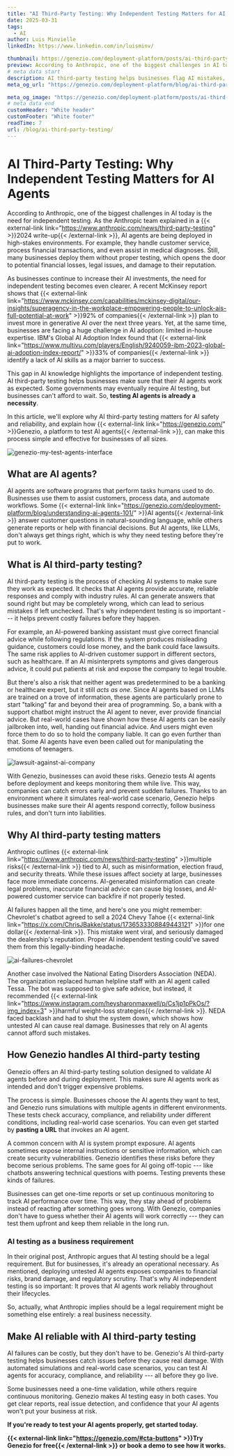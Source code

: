 ```yaml
---
title: "AI Third-Party Testing: Why Independent Testing Matters for AI Agents"
date: 2025-03-31
tags:
  - AI
author: Luis Minvielle
linkedIn: https://www.linkedin.com/in/luisminv/

thumbnail: https://genezio.com/deployment-platform/posts/ai-third-party-testing.webp
preview: According to Anthropic, one of the biggest challenges in AI today is the need for independent testing. As the Anthropic team explained in a 2024 write-up, AI agents are being deployed in high-stakes environments.
# meta data start
description: AI third-party testing helps businesses flag AI mistakes, mitigate risks, and keep AI agents reliable. Learn how Genezio makes AI testing easier.
meta_og_url: "https://genezio.com/deployment-platform/blog/ai-third-party-testing/"

meta_og_image: "https://genezio.com/deployment-platform/posts/ai-third-party-testing.webp"
# meta data end
customHeader: "White header"
customFooter: "White footer"
readTime: 7
url: /blog/ai-third-party-testing/
---
```


# AI Third-Party Testing: Why Independent Testing Matters for AI Agents 

According to Anthropic, one of the biggest challenges in AI today is the need for independent testing. As the Anthropic team explained in a {{< external-link link="https://www.anthropic.com/news/third-party-testing" >}}2024 write-up{{< /external-link >}}, AI agents are being deployed in high-stakes environments. For example, they handle customer service, process financial transactions, and even assist in medical diagnoses. Still, many businesses deploy them without proper testing, which opens the door to potential financial losses, legal issues, and damage to their reputation.

As businesses continue to increase their AI investments, the need for independent testing becomes even clearer. A recent McKinsey report shows that {{< external-link link="https://www.mckinsey.com/capabilities/mckinsey-digital/our-insights/superagency-in-the-workplace-empowering-people-to-unlock-ais-full-potential-at-work" >}}92% of companies{{< /external-link >}} plan to invest more in generative AI over the next three years. Yet, at the same time, businesses are facing a huge challenge in AI adoption: limited in-house expertise. IBM's Global AI Adoption Index found that {{< external-link link="https://www.multivu.com/players/English/9240059-ibm-2023-global-ai-adoption-index-report/" >}}33% of companies{{< /external-link >}} identify a lack of AI skills as a major barrier to success.

This gap in AI knowledge highlights the importance of independent testing. AI third-party testing helps businesses make sure that their AI agents work as expected. Some governments may eventually require AI testing, but businesses can't afford to wait. So, **testing AI agents is already a necessity**.

In this article, we\'ll explore why AI third-party testing matters for AI safety and reliability, and explain how {{< external-link link="https://genezio.com/" >}}Genezio, a platform to test AI agents{{< /external-link >}}, can make this process simple and effective for businesses of all sizes.

![genezio-my-test-agents-interface](/deployment-platform/posts/genezio-my-test-agents-interface.webp)

## What are AI agents?

AI agents are software programs that perform tasks humans used to do. Businesses use them to assist customers, process data, and automate workflows. Some {{< external-link link="https://genezio.com/deployment-platform/blog/understanding-ai-agents-101/" >}}AI agents{{< /external-link >}} answer customer questions in natural-sounding language, while others generate reports or help with financial decisions. But AI agents, like LLMs, don't always get things right, which is why they need testing before they're put to work.

## What is AI third-party testing?

AI third-party testing is the process of checking AI systems to make sure they work as expected. It checks that AI agents provide accurate, reliable responses and comply with industry rules. AI can generate answers that sound right but may be completely wrong, which can lead to serious mistakes if left unchecked. That's why independent testing is so important --- it helps prevent costly failures before they happen.

For example, an AI-powered banking assistant must give correct financial advice while following regulations. If the system produces misleading guidance, customers could lose money, and the bank could face lawsuits. The same risk applies to AI-driven customer support in different sectors, such as healthcare. If an AI misinterprets symptoms and gives dangerous advice, it could put patients at risk and expose the company to legal trouble.

But there's also a risk that neither agent was predetermined to be a banking or healthcare expert, but it still *acts as one*. Since AI agents based on LLMs are trained on a trove of information, these agents are particularly prone to start "talking" far and beyond their area of programming. So, a bank with a support chatbot might instruct the AI agent to never, ever provide financial advice. But real-world cases have shown how these AI agents can be easily jailbroken into, well, handing out financial advice. And users might even force them to do so to hold the company liable. It can go even further than that. Some AI agents have even been called out for manipulating the emotions of teenagers.

![lawsuit-against-ai-company](/deployment-platform/posts/lawsuit-against-ai-company.webp)

With Genezio, businesses can avoid these risks. Genezio tests AI agents before deployment and keeps monitoring them while live. This way, companies can catch errors early and prevent sudden failures. Thanks to an environment where it simulates real-world case scenario, Genezio helps businesses make sure their AI agents respond correctly, follow business rules, and don't turn into liabilities.

## Why AI third-party testing matters

Anthropic outlines {{< external-link link="https://www.anthropic.com/news/third-party-testing" >}}multiple risks{{< /external-link >}} tied to AI, such as misinformation, election fraud, and security threats. While these issues affect society at large, businesses face more immediate concerns. AI-generated misinformation can create legal problems, inaccurate financial advice can cause big losses, and AI-powered customer service can backfire if not properly tested.

AI failures happen all the time, and here's one you might remember: Chevrolet's chatbot agreed to sell a 2024 Chevy Tahoe {{< external-link link="https://x.com/ChrisJBakke/status/1736533308849443121" >}}for one dollar{{< /external-link >}}. This mistake went viral, and seriously damaged the dealership's reputation. Proper AI independent testing could've saved them from this legally-binding headache.

![ai-failures-chevrolet](/deployment-platform/posts/ai-failures-chevrolet.webp)

Another case involved the National Eating Disorders Association (NEDA). The organization replaced human helpline staff with an AI agent called Tessa. The bot was supposed to give safe advice, but instead, it recommended {{< external-link link="https://www.instagram.com/heysharonmaxwell/p/Cs1jp1pPkOs/?img_index=3" >}}harmful weight-loss strategies{{< /external-link >}}. NEDA faced backlash and had to shut the system down, which shows how untested AI can cause real damage. Businesses that rely on AI agents cannot afford such mistakes.

## How Genezio handles AI third-party testing

Genezio offers an AI third-party testing solution designed to validate AI agents before and during deployment. This makes sure AI agents work as intended and don't trigger expensive problems.

The process is simple. Businesses choose the AI agents they want to test, and Genezio runs simulations with multiple agents in different environments. These tests check accuracy, compliance, and reliability under different conditions, including real-world case scenarios. You can even get started by **pasting a URL** that invokes an AI agent.

A common concern with AI is system prompt exposure. AI agents sometimes expose internal instructions or sensitive information, which can create security vulnerabilities. Genezio identifies these risks before they become serious problems. The same goes for AI going off-topic --- like chatbots answering technical questions with poems. Testing prevents these kinds of failures.

Businesses can get one-time reports or set up continuous monitoring to track AI performance over time. This way, they stay ahead of problems instead of reacting after something goes wrong. With Genezio, companies don't have to guess whether their AI agents will work correctly --- they can test them upfront and keep them reliable in the long run.

### AI testing as a business requirement

In their original post, Anthropic argues that AI testing should be a legal requirement. But for businesses, it's already an operational necessary. As mentioned, deploying untested AI agents exposes companies to financial risks, brand damage, and regulatory scrutiny. That's why AI independent testing is so important: It proves that AI agents work reliably throughout their lifecycles.

So, actually, what Anthropic implies should be a legal requirement might be something else entirely: a real business necessity.

## Make AI reliable with AI third-party testing

AI failures can be costly, but they don't have to be. Genezio's AI third-party testing helps businesses catch issues before they cause real damage. With automated simulations and real-world case scenarios, you can test AI agents for accuracy, compliance, and reliability --- all before they go live.

Some businesses need a one-time validation, while others require continuous monitoring. Genezio makes AI testing easy in both cases. You get clear reports, real issue detection, and confidence that your AI agents won't put your business at risk.

**If you're ready to test your AI agents properly, get started today.**

**{{< external-link link="https://genezio.com/#cta-buttons" >}}Try Genezio for free{{< /external-link >}} or book a demo to see how it works.**

